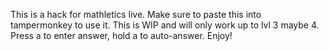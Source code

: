 This is a hack for mathletics live.
Make sure to paste this into tampermonkey to use it.
This is WIP and will only work up to lvl 3 maybe 4.
Press a to enter answer, hold a to auto-answer.
Enjoy!
